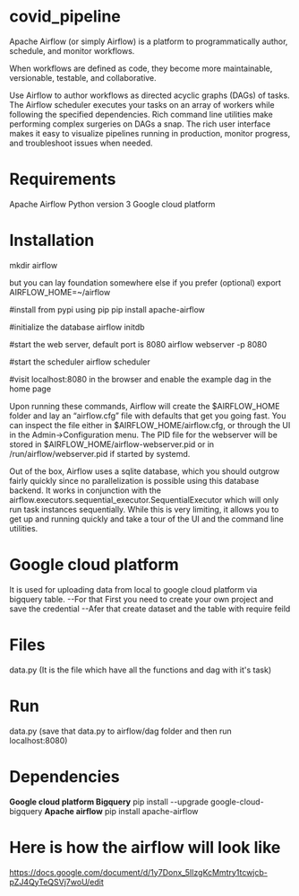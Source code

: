 # covid_pipeline
Apache Airflow (or simply Airflow) is a platform to programmatically author, schedule, and monitor workflows.

When workflows are defined as code, they become more maintainable, versionable, testable, and collaborative.

Use Airflow to author workflows as directed acyclic graphs (DAGs) of tasks. The Airflow scheduler executes your tasks on an array of workers while following the specified dependencies. Rich command line utilities make performing complex surgeries on DAGs a snap. The rich user interface makes it easy to visualize pipelines running in production, monitor progress, and troubleshoot issues when needed.

# Requirements
Apache Airflow
Python version 3
Google cloud platform

# Installation 
mkdir airflow

but you can lay foundation somewhere else if you prefer
(optional)
export AIRFLOW_HOME=~/airflow

#install from pypi using pip
pip install apache-airflow

#initialize the database
airflow initdb

#start the web server, default port is 8080
airflow webserver -p 8080

#start the scheduler
airflow scheduler

#visit localhost:8080 in the browser and enable the example dag in the home page

Upon running these commands, Airflow will create the $AIRFLOW_HOME folder and lay an “airflow.cfg” file with defaults that get you going fast. You can inspect the file either in $AIRFLOW_HOME/airflow.cfg, or through the UI in the Admin->Configuration menu. The PID file for the webserver will be stored in $AIRFLOW_HOME/airflow-webserver.pid or in /run/airflow/webserver.pid if started by systemd.

Out of the box, Airflow uses a sqlite database, which you should outgrow fairly quickly since no parallelization is possible using this database backend. It works in conjunction with the airflow.executors.sequential_executor.SequentialExecutor which will only run task instances sequentially. While this is very limiting, it allows you to get up and running quickly and take a tour of the UI and the command line utilities.

# Google cloud platform
It is used for uploading data from local to google cloud platform via bigquery table.
--For that First you need to create your own project and save the credential
--Afer that create dataset and the table with require feild

# Files
data.py (It is the file which have all the functions and dag with it's task)

# Run
data.py
(save that data.py to airflow/dag folder and then run localhost:8080)

# Dependencies
**Google cloud platform Bigquery**
pip install --upgrade google-cloud-bigquery
**Apache airflow**
pip install apache-airflow



# Here is how the airflow will look like
https://docs.google.com/document/d/1y7Donx_5IlzgKcMmtry1tcwjcb-pZJ4QyTeQSVj7woU/edit
